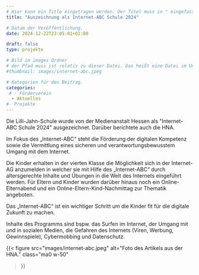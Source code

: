 ```yaml
---
# Hier kann ein Title eingetragen werden. Der Titel muss in " eingefasst sein
title: "Auszeichnung als Internet-ABC Schule 2024"

# Datum der Veröffentlichung.
date: 2024-12-22T23:05:01+01:00

draft: false
type: projekte

# Bild im images Ordner
# der Pfad muss ist relativ zu dieser Datei. Das heißt eine Datei im Unterordner "images" wird über images/dateiname.jpg angegeben.
#thumbnail: images/internet-abc.jpeg

# Kategorien für den Beitrag.
categories:
 # - Förderverein
  - Aktuelles
#- Projekte
---
```


Die Lilli-Jahn-Schule wurde von der Medienanstalt Hessen als "Internet-ABC Schule 2024" ausgezeichnet. Darüber berichtete auch die HNA. 

<!--more-->

Im Fokus des „Internet-ABC“ steht die Förderung der digitalen Kompetenz sowie die Vermittlung eines sicheren und verantwortungsbewusstem Umgang mit dem Internet.

Die Kinder erhalten in der vierten Klasse die Möglichkeit sich in der Internet-AG anzumelden in welcher sie mit Hilfe des „Internet-ABC“ durch altersgerechte Inhalte und Übungen in die Welt des Internets eingeführt werden. Für Eltern und Kinder wurden darüber hinaus noch ein Online-Elternabend und ein Online-Eltern-Kind-Nachmittag zur Thematik angeboten.

Das „Internet-ABC“ ist ein wichtiger Schritt um die Kinder fit für die digitale Zukunft zu machen.

Inhalte des Programms sind bspw. das Surfen im Internet, der Umgang mit und in sozialen Medien, die Gefahren des Internets (Viren, Werbung, Gewinnspiele), Cybermobbing und Datenschutz.

{{< figure
  src="images/internet-abc.jpeg"
  alt="Foto des Artikels aus der HNA."
  class="ma0 w-50"
>}}

